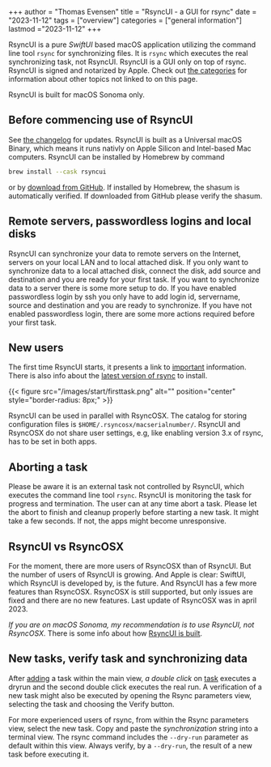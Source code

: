 +++
author = "Thomas Evensen"
title = "RsyncUI - a GUI for rsync"
date = "2023-11-12"
tags = ["overview"]
categories = ["general information"]
lastmod ="2023-11-12"
+++

RsyncUI is a pure *SwiftUI* based macOS application utilizing the command line tool `rsync` for synchronizing files. It is `rsync` which executes the real synchronizing task, not RsyncUI. RsyncUI is a GUI only on top of rsync. RsyncUI is signed and notarized by Apple.  Check out  [the categories](/categories)  for information about other topics not linked to on this page. 

RsyncUI is built for macOS Sonoma only.

## Before commencing use of RsyncUI

See [the changelog](/post/changelog/) for updates. RsyncUI is built as a Universal macOS Binary, which means it runs nativly on Apple Silicon and Intel-based Mac computers.  RsyncUI can be installed by Homebrew by command

```bash
brew install --cask rsyncui
```
or by  [download from GitHub](https://github.com/rsyncOSX/RsyncUI/releases). If installed by Homebrew, the shasum is automatically verified. If downloaded from GitHub please verify the shasum.

## Remote servers, passwordless logins and local disks

RsyncUI can synchronize your data to remote servers on the Internet, servers on your local LAN and to local attached disk. If you only want to synchronize data to a local attached disk, connect the disk, add source and destination and you are ready for your first task. If you want to synchronize data to a server there is some more setup to do. If you have enabled passwordless login by ssh you only have to add login id, servername, source and destination and you are ready to synchronize. If you have not enabled passwordless login, there are some more actions required before your first task.

## New users

The first time RsyncUI starts, it presents a link to [important](/post/important/) information. There is also info about the [latest version of rsync](/post/rsync/) to install.

{{< figure src="/images/start/firsttask.png" alt="" position="center" style="border-radius: 8px;" >}}

RsyncUI can be used in parallel with RsyncOSX. The catalog for storing configuration files is `$HOME/.rsyncosx/macserialnumber/`. RsyncUI and RsyncOSX do not share user settings, e.g, like enabling version 3.x of rsync, has to be set in both apps.

## Aborting a task

Please be aware it is an external task not controlled by RsyncUI, which executes the command line tool `rsync`. RsyncUI is monitoring the task for progress and termination. The user can at any time abort a task. Please let the abort to finish and cleanup properly before starting a new task. It might take a few seconds. If not, the apps might become unresponsive.

## RsyncUI vs RsyncOSX

For the moment, there are more users of RsyncOSX than of RsyncUI. But the number of users of RsyncUI is growing. And Apple is clear: SwiftUI, which RsyncUI is developed by, is the future.   And RsyncUI has a few more features than RsyncOSX. RsyncOSX is still supported, but only issues are fixed and there are no new features. Last  update of RsyncOSX was in april 2023. 

*If you are on macOS Sonoma, my recommendation is to use RsyncUI, not RsyncOSX.* There is some info about how [RsyncUI is built](/post/built/).

## New tasks, verify task and synchronizing data

After  [adding](/post/addconfigurations/) a task within the main view,  *a double click* on [task](/post/tasks/) executes a dryrun and the second double click executes the real run. A verification of a new task might also be executed by opening the Rsync parameters view, selecting the task and choosing the Verify button.

For more experienced users of rsync, from within the Rsync parameters view, select the new task. Copy and paste the *synchronization* string into a terminal view. The rsync command includes the `--dry-run` parameter as default within this view. Always verify, by a `--dry-run`, the result of a new task before executing it.
